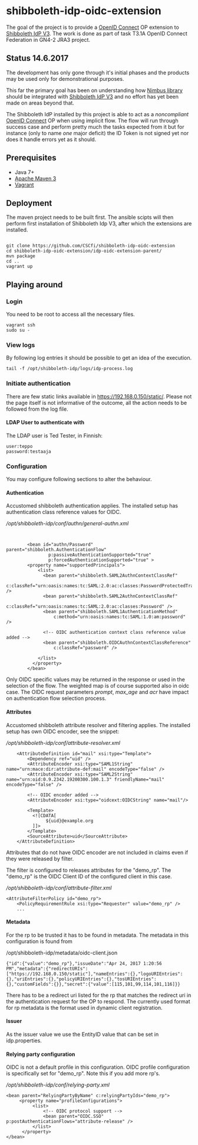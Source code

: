 # shibboleth-idp-oidc-extension
The goal of the project is to provide a [OpenID Connect](http://openid.net/connect/) OP extension to [Shibboleth IdP V3](https://wiki.shibboleth.net/confluence/display/IDP30/Home). The work is done as part of task T3.1A OpenID Connect Federation in GN4-2 JRA3 project.

## Status 14.6.2017
The development has only gone through it's initial phases and the products may be used only for demonstrational purposes. 

This far the primary goal has been on understanding how [Nimbus library](https://connect2id.com/products/nimbus-oauth-openid-connect-sdk) should be integrated with [Shibboleth IdP V3](https://wiki.shibboleth.net/confluence/display/IDP30/Home) and no effort has yet been made on areas beyond that.

The Shibboleth IdP installed by this project is able to act as a *noncompliant* [OpenID Connect](http://openid.net/connect/) OP when using implicit flow. The flow will run through success case and perform pretty much the tasks expected from it but for instance (only to name *one* major deficit) the ID Token is not signed yet nor does it handle errors yet as it should.  


## Prerequisites
- Java 7+
- [Apache Maven 3](https://maven.apache.org/)
- [Vagrant](https://www.vagrantup.com/)

## Deployment
The maven project needs to be built first. The ansible scipts will then perform first installation of Shibboleth Idp V3, after which the extensions are installed. 

```

git clone https://github.com/CSCfi/shibboleth-idp-oidc-extension
cd shibboleth-idp-oidc-extension/idp-oidc-extension-parent/
mvn package
cd ..
vagrant up

```

## Playing around

### Login
You need to be root to access all the necessary files. 
```
vagrant ssh
sudo su -
```

### View logs
By following log entries it should be possible to get an idea of the execution.
```
tail -f /opt/shibboleth-idp/logs/idp-process.log
``` 

### Initiate authentication
There are few static links available in https://192.168.0.150/static/. Please not the page itself is not informative of the outcome, all the action needs to be followed from the log file. 

#### LDAP User to authenticate with
The LDAP user is Ted Tester, in Finnish:

```
user:teppo
password:testaaja
```

### Configuration
You may configure following sections to alter the behaviour.


#### Authentication
Accustomed shibboleth authentication applies. The installed setup has authentication class reference values for OIDC.
  
*/opt/shibboleth-idp/conf/authn/general-authn.xml*
```


        <bean id="authn/Password" parent="shibboleth.AuthenticationFlow"
                p:passiveAuthenticationSupported="true"
                p:forcedAuthenticationSupported="true" >
        <property name="supportedPrincipals">
            <list>
              <bean parent="shibboleth.SAML2AuthnContextClassRef"
                  c:classRef="urn:oasis:names:tc:SAML:2.0:ac:classes:PasswordProtectedTransport" />
              <bean parent="shibboleth.SAML2AuthnContextClassRef"
                  c:classRef="urn:oasis:names:tc:SAML:2.0:ac:classes:Password" />
              <bean parent="shibboleth.SAML1AuthenticationMethod"
                  c:method="urn:oasis:names:tc:SAML:1.0:am:password" />
           
              <!-- OIDC authentication context class reference value added -->
              <bean parent="shibboleth.OIDCAuthnContextClassReference"
                  c:classRef="password" />
                  
            </list>
          </property>
        </bean>

```
Only OIDC specific values may be returned in the response or used in the selection of the flow. The weighted map is of course supported also in oidc case. The OIDC request parameters *prompt*, *max_age* and *acr* have impact on authentication flow selection process.

#### Attributes
Accustomed shibboleth attribute resolver and filtering applies. The installed setup has own OIDC encoder, see the snippet:

*/opt/shibboleth-idp/conf/attribute-resolver.xml*
```
    <AttributeDefinition id="mail" xsi:type="Template">
        <Dependency ref="uid" />
        <AttributeEncoder xsi:type="SAML1String" name="urn:mace:dir:attribute-def:mail" encodeType="false" />
        <AttributeEncoder xsi:type="SAML2String" name="urn:oid:0.9.2342.19200300.100.1.3" friendlyName="mail" encodeType="false" />

        <!-- OIDC encoder added -->        
        <AttributeEncoder xsi:type="oidcext:OIDCString" name="mail"/>
        
        <Template>
          <![CDATA[
               ${uid}@example.org
          ]]>
        </Template>
        <SourceAttribute>uid</SourceAttribute>
    </AttributeDefinition>

```
Attributes that do not have OIDC encoder are not included in claims even if they were released by filter.

The filter is configured to releases attributes for the "demo_rp". The "demo_rp" is the OIDC Client ID of the configured client in this case.

*/opt/shibboleth-idp/conf/attribute-filter.xml*

```
<AttributeFilterPolicy id="demo_rp">
    <PolicyRequirementRule xsi:type="Requester" value="demo_rp" />
    ... 
```

#### Metadata
For the rp to be trusted it has to be found in metadata. The metadata in this configuration is found from

/opt/shibboleth-idp/metadata/oidc-client.json 
```
{"id":{"value":"demo_rp"},"issueDate":"Apr 24, 2017 1:20:56 PM","metadata":{"redirectURIs":["https://192.168.0.150/static"],"nameEntries":{},"logoURIEntries":{},"uriEntries":{},"policyURIEntries":{},"tosURIEntries":{},"customFields":{}},"secret":{"value":[115,101,99,114,101,116]}}

```
There has to be a redirect uri listed for the rp that matches the redirect uri in the authentication request for the OP to respond. The currently used format for rp metadata is the format used in dynamic client registration.

#### Issuer
As the issuer value we use the EntityID value that can be set in idp.properties.

#### Relying party configuration
OIDC is not a default profile in this configuration. OIDC profile configuration is specifically set for "demo_rp". Note this if you add more rp's.

*/opt/shibboleth-idp/conf/relying-party.xml*
```
<bean parent="RelyingPartyByName" c:relyingPartyIds="demo_rp">
     <property name="profileConfigurations">
          <list>
              <!-- OIDC protocol support -->
              <bean parent="OIDC.SSO" p:postAuthenticationFlows="attribute-release" />
          </list>
      </property>
</bean>

```
